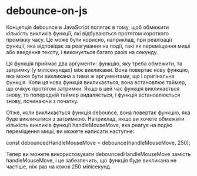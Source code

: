 # debounce-on-js
Концепція debounce в JavaScript полягає в тому, щоб обмежити кількість викликів функції, які відбуваються протягом короткого проміжку часу. Це може бути корисно, наприклад, при реалізації функції, яка відповідає за реагування на події, такі як переміщення миші або введення тексту, і виконується багато разів на секунду.

Ця функція приймає два аргументи: функцію, яку треба обмежити, та затримку (у мілісекундах) між викликами. Вона повертає нову функцію, яка може бути викликана з тими ж аргументами, що і оригінальна функція. Коли ця нова функція викликається, вона встановлює таймер, що очікує протягом затримки. Якщо в цей час функція викликається знову, то попередній таймер видаляється, і функція встановлюється знову, починаючи з початку.

Отже, коли викликається функція debounce, вона повертає функцію, яка буде викликатися з затримкою. Наприклад, якщо ви хочете обмежити кількість викликів функції handleMouseMove, яка реагує на подію переміщення миші, ви можете написати наступне:

const debouncedHandleMouseMove = debounce(handleMouseMove, 250);

Тепер ви можете використовувати debouncedHandleMouseMove замість handleMouseMove, і це забезпечить, що функція буде викликана не частіше, ніж раз на кожні 250 мілісекунд.
